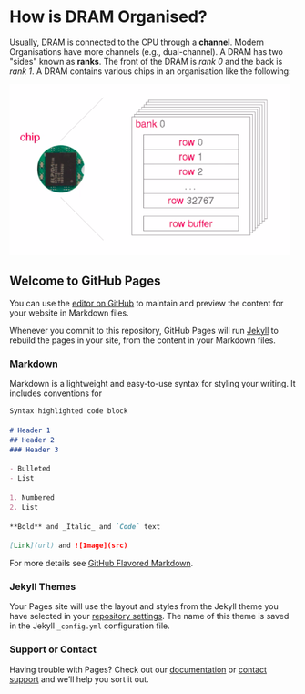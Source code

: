 # How is DRAM Organised?

Usually, DRAM is connected to the CPU through a **channel**. Modern Organisations have more channels (e.g., dual-channel). A DRAM has two "sides" known as **ranks**. The front of the DRAM is _rank 0_ and the back is _rank 1_. A DRAM contains various chips in an organisation like the following:

![](https://github.com/andreadidio98/rowhammering/blob/master/DRAM%20chip.png?raw=true)


## Welcome to GitHub Pages

You can use the [editor on GitHub](https://github.com/andreadidio98/rowhammering/edit/master/README.md) to maintain and preview the content for your website in Markdown files.

Whenever you commit to this repository, GitHub Pages will run [Jekyll](https://jekyllrb.com/) to rebuild the pages in your site, from the content in your Markdown files.

### Markdown

Markdown is a lightweight and easy-to-use syntax for styling your writing. It includes conventions for

```markdown
Syntax highlighted code block

# Header 1
## Header 2
### Header 3

- Bulleted
- List

1. Numbered
2. List

**Bold** and _Italic_ and `Code` text

[Link](url) and ![Image](src)
```

For more details see [GitHub Flavored Markdown](https://guides.github.com/features/mastering-markdown/).

### Jekyll Themes

Your Pages site will use the layout and styles from the Jekyll theme you have selected in your [repository settings](https://github.com/andreadidio98/rowhammering/settings). The name of this theme is saved in the Jekyll `_config.yml` configuration file.

### Support or Contact

Having trouble with Pages? Check out our [documentation](https://help.github.com/categories/github-pages-basics/) or [contact support](https://github.com/contact) and we’ll help you sort it out.
